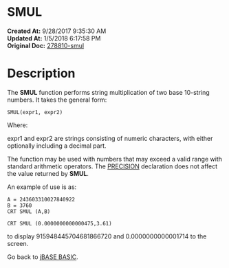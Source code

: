 # SMUL

**Created At:** 9/28/2017 9:35:30 AM  
**Updated At:** 1/5/2018 6:17:58 PM  
**Original Doc:** [278810-smul](https://docs.jbase.com/36868-jbase-basic/278810-smul)  


# Description

The **SMUL** function performs string multiplication of two base 10-string numbers. It takes the general form:

```
SMUL(expr1, expr2)
```

Where:

expr1 and expr2 are strings consisting of numeric characters, with either optionally including a decimal part.

The function may be used with numbers that may exceed a valid range with standard arithmetic operators. The [PRECISION](277629-precision) declaration does not affect the value returned by **SMUL**.

An example of use is as:

```
A = 243603310027840922
B = 3760
CRT SMUL (A,B)

CRT SMUL (0.0000000000000475,3.61)
```

to display 915948445704681866720 and 0.0000000000001714 to the screen.

Go back to [jBASE BASIC](263498-jbase-basic).

